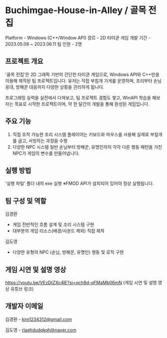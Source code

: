 # Buchimgae-House-in-Alley / 골목 전집
Platform - Windows (C++/Window API)
장르 - 2D 타이쿤 게임
개발 기간 - 2023.05.08 ~ 2023.06.11
팀 인원 - 2명

## 프로젝트 개요
'골목 전집'은 2D 그래픽 기반의 간단한 타이쿤 게임으로, Windows API와 C++만을 이용해 제작된 팀 프로젝트입니다. 유저는 직접 부침개 가게를 운영하며, 조리부터 손님 응대, 방해꾼 대응까지 다양한 상황을 관리하게 됩니다.

프로그래밍 실력을 실전에서 다져보고, 팀 프로젝트 경험도 쌓고, WinAPI 학습을 해보자는 목표로 시작한 프로젝트이며, 약 한 달간의 개발을 통해 완성된 게임입니다.

## 주요 기능
1. 직접 조작 가능한 조리 시스템
   플레이어는 키보드와 마우스를 사용해 실제로 부침개를 굽고, 서빙하는 과정을 수행
2. 다양한 NPC 시스템
   일반 손님부터 방해꾼, 유명인까지 각각 다른 행동 패턴을 가진 NPC가 게임의 변수를 만들어냅니다.

## 실행 방법
'실행 파일' 폴더 내의 exe 실행
※FMOD API가 설치되어 있어야 정상 실행됩니다.

## 팀 구성 및 역할
김경환
- 게임 전반적인 흐름 설계 및 조리 시스템 구현
- 대부분의 게임 리소스(배경/사운드 제외) 직접 제작

김도영
- 다양한 유형의 NPC (손님, 방해꾼, 유명인) 행동 및 로직 구현

## 게임 시연 및 설명 영상
https://youtu.be/VEzDtZXc4lE?si=qch8d-qFMaMb06mN (게임 시연 및 설명 영상 유튜브 링크)

## 개발자 이메일
김경환 - kim1234312@gmail.com

김도영 - rlaehdudqkqh@naver.com
